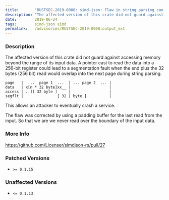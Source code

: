 ```yaml
---
title:       "RUSTSEC-2019-0008: simd-json: Flaw in string parsing can lead to crashes due to invalid memory access."
description: "The affected version of this crate did not guard against accessing memory beyond the range of its input data. A pointer cast to read the data into a 256bit register could lead to a segmentation fault when the end plus the 32 bytes 256 bit read would overlap into the next page during string parsing.  page   ... page 1 ...  ... page 2 ...  data   xn  32 bytexx           access  .. 32 byte              segflt          32  byte        This allows an attacker to eventually crash a service. The flaw was corrected by using a padding buffer for the last read from the input. So that we are we never read over the boundary of the input data."
date:        2019-06-24
tags:        simd-json simd
permalink:   /advisories/RUSTSEC-2019-0008:output_ext
---
```


### Description

The affected version of this crate did not guard against accessing memory
beyond the range of its input data. A pointer cast to read the data into
a 256-bit register could lead to a segmentation fault when the end plus
the 32 bytes (256 bit) read would overlap into the next page during string
parsing.

```
page   |  ...  page 1  ...  | ... page 2  ... |
data   | x[n * 32 byte]xx__ |                 |
access | ..][ 32 byte ]     |                 |
segflt |               [ 32 | byte ]          |
```

This allows an attacker to eventually crash a service.

The flaw was corrected by using a padding buffer for the last read from the
input. So that we are we never read over the boundary of the input data.

### More Info

<https://github.com/Licenser/simdjson-rs/pull/27>

### Patched Versions

- `>= 0.1.15`



### Unaffected Versions

- `<= 0.1.13`
